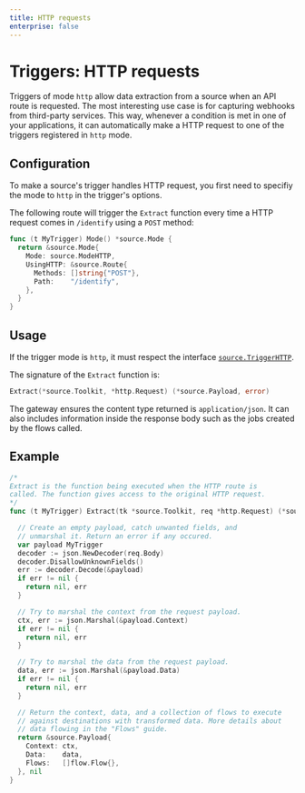 ```yaml
---
title: HTTP requests
enterprise: false
---
```


# Triggers: HTTP requests

Triggers of mode `http` allow data extraction from a source when an API route is
requested. The most interesting use case is for capturing webhooks from third-party
services. This way, whenever a condition is met in one of your applications, it
can automatically make a HTTP request to one of the triggers registered in `http`
mode.

## Configuration

To make a source's trigger handles HTTP request, you first need to specifiy the
mode to `http` in the trigger's options.

The following route will trigger the `Extract` function every time a HTTP request
comes in `/identify` using a `POST` method:
```go
func (t MyTrigger) Mode() *source.Mode {
  return &source.Mode{
    Mode: source.ModeHTTP,
    UsingHTTP: &source.Route{
      Methods: []string{"POST"},
      Path:    "/identify",
    },
  }
}
```

## Usage

If the trigger mode is `http`, it must respect the interface
[`source.TriggerHTTP`](https://pkg.go.dev/github.com/nunchistudio/blacksmith/flow/source?tab=doc#TriggerHTTP).

The signature of the `Extract` function is:
```go
Extract(*source.Toolkit, *http.Request) (*source.Payload, error)
```

The gateway ensures the content type returned is `application/json`. It can also
includes information inside the response body such as the jobs created by the
flows called.

## Example

```go
/*
Extract is the function being executed when the HTTP route is
called. The function gives access to the original HTTP request.
*/
func (t MyTrigger) Extract(tk *source.Toolkit, req *http.Request) (*source.Payload, error) {

  // Create an empty payload, catch unwanted fields, and
  // unmarshal it. Return an error if any occured.
  var payload MyTrigger
  decoder := json.NewDecoder(req.Body)
  decoder.DisallowUnknownFields()
  err := decoder.Decode(&payload)
  if err != nil {
    return nil, err
  }

  // Try to marshal the context from the request payload.
  ctx, err := json.Marshal(&payload.Context)
  if err != nil {
    return nil, err
  }

  // Try to marshal the data from the request payload.
  data, err := json.Marshal(&payload.Data)
  if err != nil {
    return nil, err
  }

  // Return the context, data, and a collection of flows to execute
  // against destinations with transformed data. More details about
  // data flowing in the "Flows" guide.
  return &source.Payload{
    Context: ctx,
    Data:    data,
    Flows:   []flow.Flow{},
  }, nil
}
```
